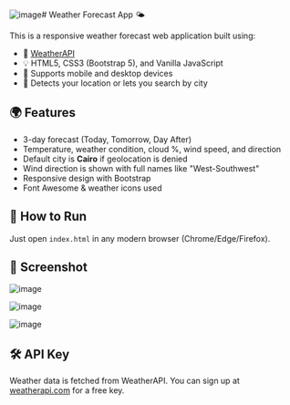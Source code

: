 ![image](https://github.com/user-attachments/assets/436a2cf6-8c75-4747-ada4-887ff9c3a08a)# Weather Forecast App 🌤️

This is a responsive weather forecast web application built using:

- 🔗 [WeatherAPI](https://www.weatherapi.com/)
- 💡 HTML5, CSS3 (Bootstrap 5), and Vanilla JavaScript
- 📱 Supports mobile and desktop devices
- 📍 Detects your location or lets you search by city

## 🌍 Features

- 3-day forecast (Today, Tomorrow, Day After)
- Temperature, weather condition, cloud %, wind speed, and direction
- Default city is **Cairo** if geolocation is denied
- Wind direction is shown with full names like "West-Southwest"
- Responsive design with Bootstrap
- Font Awesome & weather icons used

## 🧪 How to Run

Just open `index.html` in any modern browser (Chrome/Edge/Firefox).

## 📸 Screenshot
![image](https://github.com/user-attachments/assets/69eb60c1-a1a9-4838-8098-7dd166cc1eb6)

![image](https://github.com/user-attachments/assets/12ec6212-bfa4-4b42-ad50-ebe0b6a9d1d5)

![image](https://github.com/user-attachments/assets/d516371f-6032-4302-9dc2-4206fc02962c)

## 🛠️ API Key

Weather data is fetched from WeatherAPI. You can sign up at [weatherapi.com](https://www.weatherapi.com/) for a free key.

